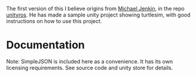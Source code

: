 The first version of this I believe origins from [Michael Jenkin](https://github.com/michaeljenkin), in the repo [unityros](https://github.com/michaeljenkin/unityros). He has made a sample unity project showing turtlesim, with good instructions on how to use this project.

# Documentation


Note: SimpleJSON is included here as a convenience. It has its own licensing requirements. See source code and unity store for details.
